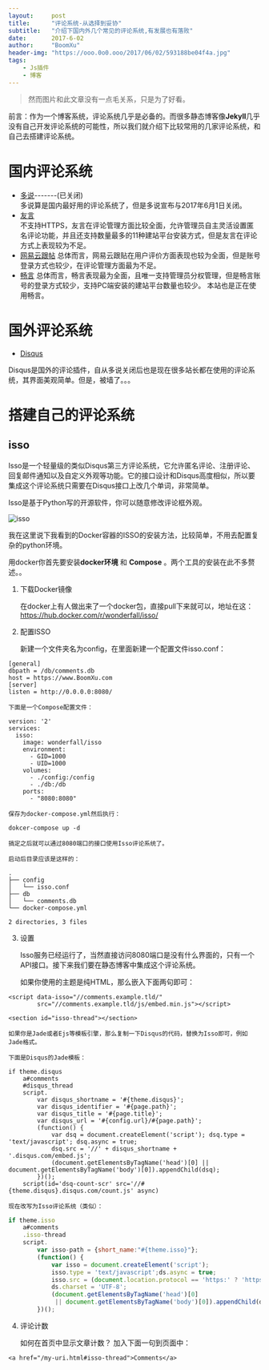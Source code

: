```yaml
---
layout:     post
title:      "评论系统-从选择到妥协"
subtitle:   "介绍下国内外几个常见的评论系统,有发展也有落败"
date:       2017-6-02
author:     "BoomXu"
header-img: "https://ooo.0o0.ooo/2017/06/02/593188be04f4a.jpg"
tags:
    - Js插件
    - 博客
---
```



> 然而图片和此文章没有一点毛关系，只是为了好看。

前言：作为一个博客系统，评论系统几乎是必备的。而很多静态博客像**Jekyll**几乎没有自己开发评论系统的可能性，所以我们就介绍下比较常用的几家评论系统，和自己去搭建评论系统。

# 国内评论系统

- [多说](http://duoshuo.com/)-------(已关闭)<br>
多说算是国内最好用的评论系统了，但是多说宣布与2017年6月1日关闭。
- [友言](http://www.uyan.cc/)<br>
不支持HTTPS，友言在评论管理方面比较全面，允许管理员自主灵活设置匿名评论功能，并且还支持数量最多的11种建站平台安装方式，但是友言在评论方式上表现较为不足。
- [网易云跟帖](https://gentie.163.com/)
总体而言，网易云跟贴在用户评价方面表现也较为全面，但是账号登录方式也较少，在评论管理方面最为不足。
- [畅言](http://changyan.kuaizhan.com/)
总体而言，畅言表现最为全面，且唯一支持管理员分权管理，但是畅言账号的登录方式较少，支持PC端安装的建站平台数量也较少。
本站也是正在使用畅言。

# 国外评论系统

- [Disqus](https://disqus.com/)

Disqus是国外的评论插件，自从多说关闭后也是现在很多站长都在使用的评论系统，其界面美观简单。但是，被墙了。。。

# 搭建自己的评论系统

## isso

Isso是一个轻量级的类似Disqus第三方评论系统，它允许匿名评论、注册评论、回复邮件通知以及自定义外观等功能。它的接口设计和Disqus高度相似，所以要集成这个评论系统只需要在Disqus接口上改几个单词，非常简单。

Isso是基于Python写的开源软件，你可以随意修改评论框外观。

![isso](https://ooo.0o0.ooo/2017/06/16/5943ed18afb33.png)

我在这里说下我看到的Docker容器的ISSO的安装方法，比较简单，不用去配置复杂的python环境。

用docker你首先要安装**docker环境** 和 **Compose** 。两个工具的安装在此不多赘述。。

1. 下载Docker镜像
    
    在docker上有人做出来了一个docker包，直接pull下来就可以，地址在这：<https://hub.docker.com/r/wonderfall/isso/>

2. 配置ISSO

    新建一个文件夹名为config，在里面新建一个配置文件isso.conf：

```
[general]
dbpath = /db/comments.db
host = https://www.BoomXu.com
[server]
listen = http://0.0.0.0:8080/
```

    下面是一个Compose配置文件：

```
version: '2'
services:
  isso:
    image: wonderfall/isso
    environment:
      - GID=1000
      - UID=1000
    volumes:
      - ./config:/config
      - ./db:/db
    ports:
      - "8080:8080"
```

    保存为docker-compose.yml然后执行：

```
dokcer-compose up -d
```

    搞定之后就可以通过8080端口的接口使用Isso评论系统了。

    启动后目录应该是这样的：

```
.
├── config
│   └── isso.conf
├── db
│   └── comments.db
└── docker-compose.yml

2 directories, 3 files
```
3. 设置

    Isso服务已经运行了，当然直接访问8080端口是没有什么界面的，只有一个API接口。接下来我们要在静态博客中集成这个评论系统。

    如果你使用的主题是纯HTML，那么嵌入下面两句即可：

```
<script data-isso="//comments.example.tld/"
        src="//comments.example.tld/js/embed.min.js"></script>

<section id="isso-thread"></section>
```

    如果你是Jade或者Ejs等模板引擎，那么复制一下Disqus的代码，替换为Isso即可，例如Jade格式。

    下面是Disqus的Jade模板：

```
if theme.disqus
    a#comments
    #disqus_thread
    script.
        var disqus_shortname = '#{theme.disqus}';
        var disqus_identifier = '#{page.path}';
        var disqus_title = '#{page.title}';
        var disqus_url = '#{config.url}/#{page.path}';
        (function() {
            var dsq = document.createElement('script'); dsq.type = 'text/javascript'; dsq.async = true;
            dsq.src = '//' + disqus_shortname + '.disqus.com/embed.js';
            (document.getElementsByTagName('head')[0] || document.getElementsByTagName('body')[0]).appendChild(dsq);
        })();
    script(id='dsq-count-scr' src='//#{theme.disqus}.disqus.com/count.js' async)
```

    现在改写为Isso评论系统（类似）：

``` JavaScript
if theme.isso
    a#comments
    .isso-thread
    script.
        var isso-path = {short_name:"#{theme.isso}"};
        (function() {
            var isso = document.createElement('script');
            isso.type = 'text/javascript';ds.async = true;
            isso.src = (document.location.protocol == 'https:' ? 'https:' : 'http:') + '//example.com/isso/js/embed.js';
            ds.charset = 'UTF-8';
            (document.getElementsByTagName('head')[0] 
             || document.getElementsByTagName('body')[0]).appendChild(ds);
        })();
```

4. 评论计数

    如何在首页中显示文章计数？
    加入下面一句到页面中：

```
<a href="/my-uri.html#isso-thread">Comments</a>
```
